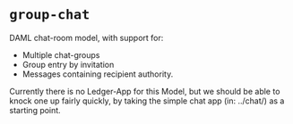
# `group-chat`

DAML chat-room model, with support for:

- Multiple chat-groups
- Group entry by invitation
- Messages containing recipient authority.

Currently there is no Ledger-App for this Model, but we should be able to knock one up fairly quickly, by taking the simple chat app (in: ../chat/) as a starting point.
